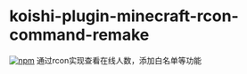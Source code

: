 # koishi-plugin-minecraft-rcon-command-remake

[![npm](https://img.shields.io/npm/v/koishi-plugin-minecraft-rcon-command-remake?style=flat-square)](https://www.npmjs.com/package/koishi-plugin-minecraft-rcon-command-remake)
通过rcon实现查看在线人数，添加白名单等功能
